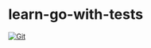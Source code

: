 # learn-go-with-tests

[![Git](https://app.soluble.cloud/api/v1/public/badges/491f68ab-7103-4f9e-b61c-6921d3da75b1.svg?orgId=544861397342)](https://app.soluble.cloud/repos/details/github.com/droessmj/learn-go-with-tests?orgId=544861397342)  

